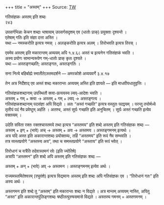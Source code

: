 +++
title = "अस्तम्"
+++
Source: [TW](https://ashtadhyayi.com/courses/bhaashaapaak3/)

गतिसंज्ञकः अस्तम् इति शब्दः  
२४३

उपसर्गभिन्नाः केचन शब्दाः भाषायाम् उपसर्गसदृशम् एव (धातोः प्राक्) प्रयुक्ताः दृश्यन्ते ।  
एतेषाम् गतिः इति संज्ञा दत्ता अस्ति ।  
यथा — नमस्करोति इत्यत्र नमस् । अलङ्करोति इत्यत्र अलम् । तिरोभवति इत्यत्र तिरस् ।  

एवमेव अस्तम् इति मकारान्तम् अव्ययम् अपि १.४.६८ अस्तं च इत्यनेन गतिसंज्ञकं भवति ।  
अस्य प्रयोगः सामान्यरूपेण गम्-धातोः प्राक् कृतः दृश्यते ।  
यथा — अस्तङ्गच्छति; अस्तङ्गतः, अस्तङ्गतिः ।

सना नित्ये बहिर्बाह्ये स्मातीतेऽस्तमदर्शने — अमरकोशे अव्ययवर्गे ३.४.१७

तेन अत्र निर्देशाद् एव अस्तं शब्दः मकारान्तः अव्ययम् अस्ति इति ज्ञायते — इति माधवीयधातुवृत्तिः ।

गतिसंज्ञकशब्दानाम् उपस्थितौ क्त्वा-प्रत्ययस्य ल्यप्-आदेशः भवति ।  
अस्तम् + गम् + क्त्वा → अस्तम् + गम् + ल्यप् → अस्तङ्गत्य ।  
गतिसंज्ञकशब्दानाम् पदसंज्ञा अपि विद्यते । अतः “अस्तं गच्छति” इत्यत्र वस्तुतः पदद्वयम् । परन्तु तयोर्मध्ये तृतीयं पदं नैव प्रवेष्टुम् अर्हति । अतश्च, अस्तं सूर्यः गच्छति इति अनुचितम् । सूर्यः अस्तं गच्छति  इत्येव वक्तव्यम् ।

उदेति सविता रक्तः रक्तश्चास्तमये तथा इत्यत्र “अस्तमय” इति शब्दे अस्तम् इति गतिसंज्ञकः शब्दः —  
अस्तम् + इण् + (भावे) अच् → अस्तम् + अय → अस्तमय । अस्तङ्गमनम् इत्यर्थः ।  
अत्र यदि अस्त इति अकारान्तशब्दः प्रयोक्तव्यः, तर्हि “अस्तमय” इति रूपं नैव सम्भवति ।  
तत्र व्यस्तप्रयोगे “अस्तस्य अय”, तथा च समस्तप्रयोगे “अस्ताय” इति रूपं भवेत् ।  

तिरोधानं च यत्रैति तदेवास्तमनं रवेः (इति ज्योतिषे)  
अत्रापि “अस्तमन” इति शब्दे अपि अस्तम् इति गतिसंज्ञकः शब्दः —

अस्तम् + अन् + (भावे) अप् → अस्तमन । अस्तङ्गमनम् इत्येव अर्थः ।

राज्यमस्तमितेश्वरम् (रघुवंशे) इत्यत्र विद्यमानः अस्तम् इति शब्दः अपि गतिसंज्ञकः एव । “तिरोधानं गतः” इति अस्य अर्थः ।

अस्तगमन इति शब्दे तु “अस्तम्” इति मकारान्तः शब्दः न विद्यते । अत्र मान्तम् अव्ययम् नास्ति, अपितु “अस्त” इति अकारान्तपुंलिङ्गशब्दः षष्ठीतत्पुरुषसमासे विद्यते । अस्तस्य गमनम् = अस्तगमनम् ।

